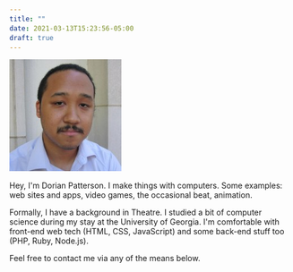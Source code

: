 ```yaml
---
title: ""
date: 2021-03-13T15:23:56-05:00
draft: true
---
```

<img src="/img/gravatar.jpg" width="200" height="200">

Hey, I'm Dorian Patterson. I make things with computers. Some examples: web sites and apps, video
games, the occasional beat, animation.

Formally, I have a background in Theatre. I studied a bit of computer science during my stay at the
University of Georgia. I'm comfortable with front-end web tech (HTML, CSS, JavaScript) and some
back-end stuff too (PHP, Ruby, Node.js).

Feel free to contact me via any of the means below.
